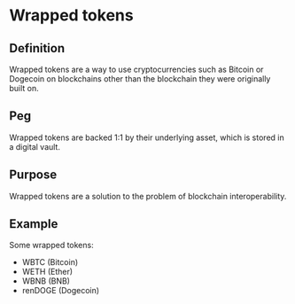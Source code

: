 # Wrapped tokens

## Definition

Wrapped tokens are a way to use cryptocurrencies such as Bitcoin or Dogecoin
on blockchains other than the blockchain they were originally built on.


## Peg

Wrapped tokens are backed 1:1 by their underlying asset, which is stored in a
digital vault.


## Purpose

Wrapped tokens are a solution to the problem of blockchain interoperability.


## Example

Some wrapped tokens:
- WBTC (Bitcoin)
- WETH (Ether)
- WBNB (BNB)
- renDOGE (Dogecoin)
